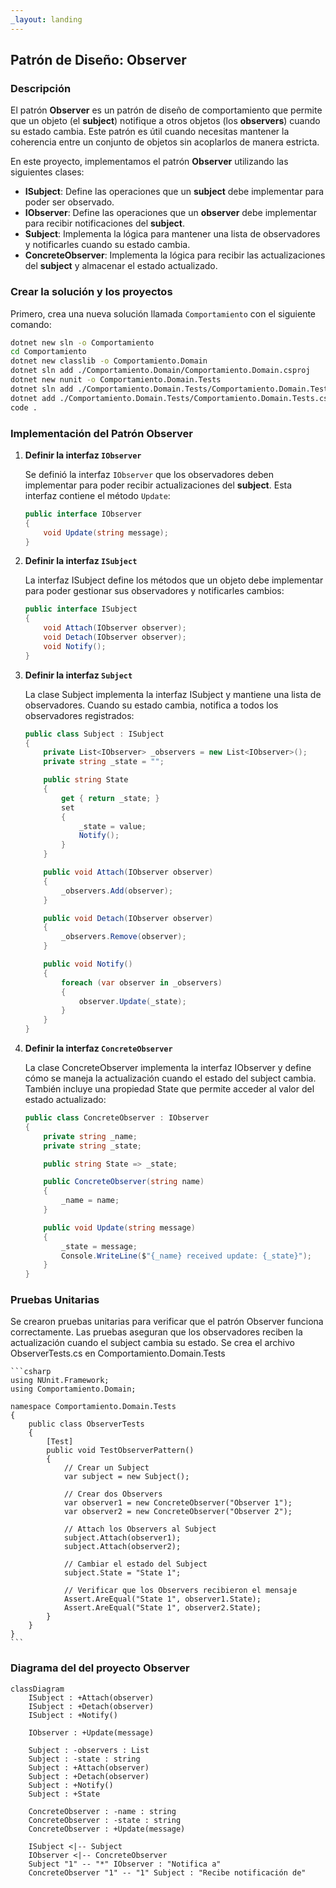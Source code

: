 ```yaml
---
_layout: landing
---
```


## Patrón de Diseño: **Observer**

### Descripción
El patrón **Observer** es un patrón de diseño de comportamiento que permite que un objeto (el **subject**) notifique a otros objetos (los **observers**) cuando su estado cambia. Este patrón es útil cuando necesitas mantener la coherencia entre un conjunto de objetos sin acoplarlos de manera estricta.

En este proyecto, implementamos el patrón **Observer** utilizando las siguientes clases:

- **ISubject**: Define las operaciones que un **subject** debe implementar para poder ser observado.
- **IObserver**: Define las operaciones que un **observer** debe implementar para recibir notificaciones del **subject**.
- **Subject**: Implementa la lógica para mantener una lista de observadores y notificarles cuando su estado cambia.
- **ConcreteObserver**: Implementa la lógica para recibir las actualizaciones del **subject** y almacenar el estado actualizado.

### Crear la solución y los proyectos
Primero, crea una nueva solución llamada `Comportamiento` con el siguiente comando:

```bash
dotnet new sln -o Comportamiento
cd Comportamiento
dotnet new classlib -o Comportamiento.Domain
dotnet sln add ./Comportamiento.Domain/Comportamiento.Domain.csproj
dotnet new nunit -o Comportamiento.Domain.Tests
dotnet sln add ./Comportamiento.Domain.Tests/Comportamiento.Domain.Tests.csproj
dotnet add ./Comportamiento.Domain.Tests/Comportamiento.Domain.Tests.csproj reference ./Comportamiento.Domain/Comportamiento.Domain.csproj
code .
```

### Implementación del Patrón Observer

1. **Definir la interfaz `IObserver`**

   Se definió la interfaz `IObserver` que los observadores deben implementar para poder recibir actualizaciones del **subject**. Esta interfaz contiene el método `Update`:

   ```csharp
   public interface IObserver
   {
       void Update(string message);
   }

2. **Definir la interfaz `ISubject`**

    La interfaz ISubject define los métodos que un objeto debe implementar para poder gestionar sus observadores y notificarles cambios:

    ```csharp
    public interface ISubject
    {
        void Attach(IObserver observer);
        void Detach(IObserver observer);
        void Notify();
    }

3. **Definir la interfaz `Subject`**

    La clase Subject implementa la interfaz ISubject y mantiene una lista de observadores. Cuando su estado cambia, notifica a todos los observadores registrados:

    ```csharp
    public class Subject : ISubject
    {
        private List<IObserver> _observers = new List<IObserver>();
        private string _state = "";

        public string State
        {
            get { return _state; }
            set
            {
                _state = value;
                Notify();
            }
        }

        public void Attach(IObserver observer)
        {
            _observers.Add(observer);
        }

        public void Detach(IObserver observer)
        {
            _observers.Remove(observer);
        }

        public void Notify()
        {
            foreach (var observer in _observers)
            {
                observer.Update(_state);
            }
        }
    }

4. **Definir la interfaz `ConcreteObserver`**

    La clase ConcreteObserver implementa la interfaz IObserver y define cómo se maneja la actualización cuando el estado del subject cambia. También incluye una propiedad State que permite acceder al valor del estado actualizado:

    ```csharp
    public class ConcreteObserver : IObserver
    {
        private string _name;
        private string _state;

        public string State => _state;

        public ConcreteObserver(string name)
        {
            _name = name;
        }

        public void Update(string message)
        {
            _state = message;
            Console.WriteLine($"{_name} received update: {_state}");
        }
    }

### Pruebas Unitarias
    
Se crearon pruebas unitarias para verificar que el patrón Observer funciona correctamente. Las pruebas aseguran que los observadores reciben la actualización cuando el subject cambia su estado.
Se crea el archivo ObserverTests.cs en Comportamiento.Domain.Tests

    ```csharp
    using NUnit.Framework;
    using Comportamiento.Domain;

    namespace Comportamiento.Domain.Tests
    {
        public class ObserverTests
        {
            [Test]
            public void TestObserverPattern()
            {
                // Crear un Subject
                var subject = new Subject();

                // Crear dos Observers
                var observer1 = new ConcreteObserver("Observer 1");
                var observer2 = new ConcreteObserver("Observer 2");

                // Attach los Observers al Subject
                subject.Attach(observer1);
                subject.Attach(observer2);

                // Cambiar el estado del Subject
                subject.State = "State 1";

                // Verificar que los Observers recibieron el mensaje
                Assert.AreEqual("State 1", observer1.State);
                Assert.AreEqual("State 1", observer2.State);
            }
        }
    }
    ```

### Diagrama del del proyecto Observer
```mermaid
classDiagram
    ISubject : +Attach(observer)
    ISubject : +Detach(observer)
    ISubject : +Notify()
    
    IObserver : +Update(message)
    
    Subject : -observers : List
    Subject : -state : string
    Subject : +Attach(observer)
    Subject : +Detach(observer)
    Subject : +Notify()
    Subject : +State

    ConcreteObserver : -name : string
    ConcreteObserver : -state : string
    ConcreteObserver : +Update(message)

    ISubject <|-- Subject
    IObserver <|-- ConcreteObserver
    Subject "1" -- "*" IObserver : "Notifica a"
    ConcreteObserver "1" -- "1" Subject : "Recibe notificación de"

```